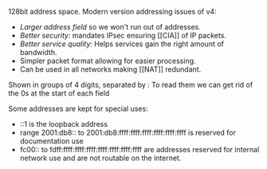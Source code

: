 128bit address space. Modern version addressing issues of v4:
- *Larger address field* so we won't run out of addresses. 
- *Better security:* mandates IPsec ensuring [[CIA]] of IP packets. 
- *Better service quality:* Helps services gain the right amount of bandwidth. 
- Simpler packet format allowing for easier processing. 
- Can be used in all networks making [[NAT]] redundant. 

Shown in groups of 4 digits, separated by : 
To read them we can get rid of the 0s at the start of each field

Some addresses are kept for special uses:
- ::1 is the loopback address
- range 2001:db8:: to 2001:db8:ffff:ffff:ffff:ffff:ffff:ffff is reserved for documentation use
- fc00:: to fdff:ffff:ffff:ffff:ffff:ffff:ffff:ffff are addresses reserved for internal network use and are not routable on the internet.